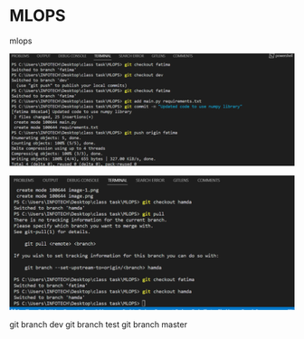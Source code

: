 # MLOPS
mlops

![Alt text](image.png)

![Alt text](image-1.png)


git branch dev
git branch test
git branch master


